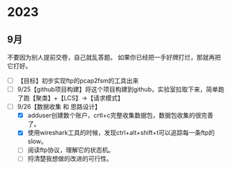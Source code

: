 # 2023
## 9月
不要因为别人提前交卷，自己就乱答题。
如果你已经把一手好牌打烂，那就再把它打好。
- [ ] 【目标】初步实现ftp的pcap2fsm的工具出来
- [ ] 9/25【github项目构建】将这个项目构建到github，实验室拉取下来，简单跑了跑【聚类】+【LCS】->【请求模式】
- [ ] 9/26【数据收集 和 思路设计】
  - [x] adduser创建数个账户，crtl+c完整收集数据包，数据包收集的很完善了。
  - [x] 使用wireshark工具的时候，发现ctrl+alt+shift+t可以追踪每一条ftp的slow。
  - [ ] 阅读ftp协议，理解它的状态机。
  - [ ] 捋清楚我想做的改进的可行性。  
